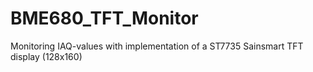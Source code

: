 # BME680_TFT_Monitor
Monitoring IAQ-values with implementation of a ST7735 Sainsmart TFT display (128x160)
